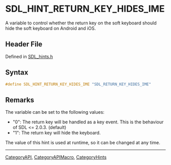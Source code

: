 # SDL_HINT_RETURN_KEY_HIDES_IME

A variable to control whether the return key on the soft keyboard should hide the soft keyboard on Android and iOS.

## Header File

Defined in [SDL_hints.h](https://github.com/libsdl-org/SDL/blob/SDL2/include/SDL_hints.h)

## Syntax

```c
#define SDL_HINT_RETURN_KEY_HIDES_IME "SDL_RETURN_KEY_HIDES_IME"
```

## Remarks

The variable can be set to the following values:

- "0": The return key will be handled as a key event. This is the behaviour
  of SDL <= 2.0.3. (default)
- "1": The return key will hide the keyboard.

The value of this hint is used at runtime, so it can be changed at any
time.

----
[CategoryAPI](CategoryAPI), [CategoryAPIMacro](CategoryAPIMacro), [CategoryHints](CategoryHints)

